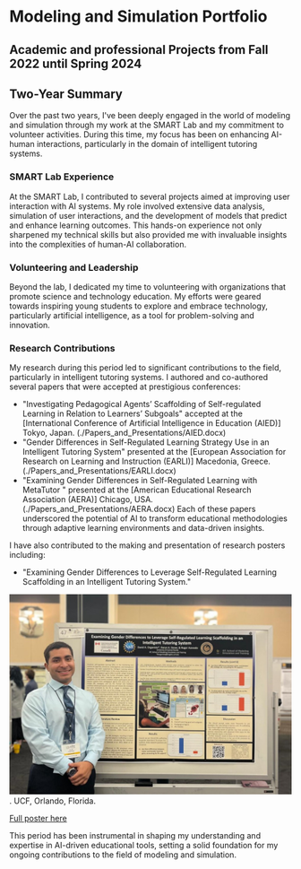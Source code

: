# Modeling and Simulation Portfolio
## Academic and professional Projects from Fall 2022 until Spring 2024

## Two-Year Summary

Over the past two years, I've been deeply engaged in the world of modeling and simulation through my work at the SMART Lab and my commitment to volunteer activities. During this time, my focus has been on enhancing AI-human interactions, particularly in the domain of intelligent tutoring systems.

### SMART Lab Experience
At the SMART Lab, I contributed to several projects aimed at improving user interaction with AI systems. My role involved extensive data analysis, simulation of user interactions, and the development of models that predict and enhance learning outcomes. This hands-on experience not only sharpened my technical skills but also provided me with invaluable insights into the complexities of human-AI collaboration.

### Volunteering and Leadership
Beyond the lab, I dedicated my time to volunteering with organizations that promote science and technology education. My efforts were geared towards inspiring young students to explore and embrace technology, particularly artificial intelligence, as a tool for problem-solving and innovation.

### Research Contributions
My research during this period led to significant contributions to the field, particularly in intelligent tutoring systems. I authored and co-authored several papers that were accepted at prestigious conferences:

- "Investigating Pedagogical Agents’ Scaffolding of Self-regulated Learning in Relation to Learners’ Subgoals" accepted at the [International Conference of Artificial Intelligence in Education (AIED)] Tokyo, Japan. (./Papers_and_Presentations/AIED.docx)
- "Gender Differences in Self-Regulated Learning Strategy Use in an Intelligent Tutoring System" presented at the [European Association for Research on Learning and Instruction (EARLI)] Macedonia, Greece. (./Papers_and_Presentations/EARLI.docx) 
- "Examining Gender Differences in Self-Regulated Learning with MetaTutor " presented at the [American Educational Research Association (AERA)] Chicago, USA.(./Papers_and_Presentations/AERA.docx)
Each of these papers underscored the potential of AI to transform educational methodologies through adaptive learning environments and data-driven insights.

I have also contributed to the making and presentation of research posters including:

- "Examining Gender Differences to Leverage Self-Regulated Learning Scaffolding in an Intelligent Tutoring System."

![*Poster Presentation*](Images/Poster_presentation.jpg) . UCF, Orlando, Florida. 

[Full poster here](Images/Poster.png)

This period has been instrumental in shaping my understanding and expertise in AI-driven educational tools, setting a solid foundation for my ongoing contributions to the field of modeling and simulation.
